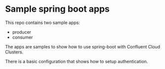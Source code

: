 # Sample spring boot apps

This repo contains two sample apps:

* producer
* consumer

The apps are samples to show how to use spring-boot with Confluent Cloud Clusters.

There is a basic configuration that shows how to setup authentication.
